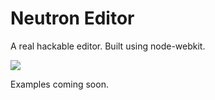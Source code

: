 Neutron Editor
==============

A real hackable editor. Built using node-webkit. 

![](http://i.imgur.com/ZFoXTzJ.png)

Examples coming soon. 
